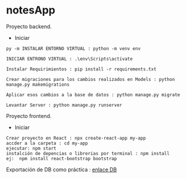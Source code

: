 ﻿# notesApp
Proyecto backend.

* Iniciar
~~~
py -m INSTALAR ENTORNO VIRTUAL : python -m venv env

INICIAR ENTRONO VIRTUAL : .\env\Scripts\activate

Instalar Requirimientos : pip install -r requirements.txt

Crear migraciones para los cambios realizados en Models : python manage.py makemigrations

Aplicar esos cambios a la base de datos : python manage.py migrate

Levantar Server : python manage.py runserver
~~~

Proyecto frontend.
* Iniciar
~~~
Crear proyecto en React : npx create-react-app my-app
accder a la carpeta : cd my-app
ejecutar: npm start
instalción de depencias o librerias por terminal : npm install 
ej:  npm install react-bootstrap bootstrap
~~~


Exportación de DB como práctica : 
[enlace DB](https://drive.google.com/file/d/1RSs6qg-x2phksv-nlQvrs2cSZt3uHezQ/view?usp=share_link)
